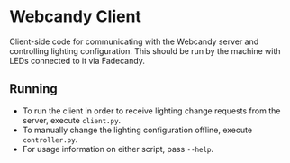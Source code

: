 # Webcandy Client
Client-side code for communicating with the Webcandy server and controlling lighting configuration. This should be run by the machine with LEDs connected to it via Fadecandy.

## Running
* To run the client in order to receive lighting change requests from the server, execute `client.py`.
* To manually change the lighting configuration offline, execute `controller.py`.
* For usage information on either script, pass `--help`.